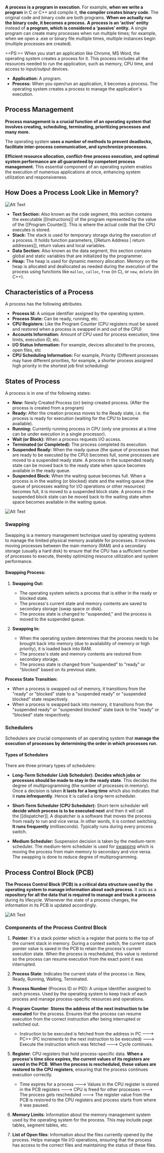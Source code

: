 **A process is a program in execution**. For example, **when we write a program** in C or C++ and compile it, **the compiler creates binary code**. The original code and binary code are both programs. **When we actually run the binary code, it becomes a process.** **A process is an ‘active’ entity** instead of **a program, which is considered a ‘passive’ entity.** 
A single program can create many processes when run multiple times; for example, when we open a .exe or binary file multiple times, multiple instances begin (multiple processes are created).

==PS:== When you start an application like Chrome, MS Word, the operating system creates a process for it. This process includes all the resources needed to run the application, such as memory, CPU time, and access to input/output devices.
- **Application:** A program.
- **Process:** When you open/run an application, it becomes a process. The operating system creates a process to manage the application's execution.

## Process Management
**Process management is a crucial function of an operating system that involves creating, scheduling, terminating, prioritizing processes and many more.**

The operating system **uses a number of methods to prevent deadlocks, facilitate inter-process communication, and synchronize processes.**

**Efficient resource allocation, conflict-free process execution, and optimal system performance are all guaranteed by competent process management.** This essential component of an operating system enables the execution of numerous applications at once, enhancing system utilization and responsiveness.


## How Does a Process Look Like in Memory?

![Alt Text](Process.png)
 
 - **Text Section:** Also known as the code segment, this section contains the executable [[Instructions]] of the program represented by the value of the [[Program Counter]]. This is where the actual code that the CPU executes is stored.
 - **Stack:** The stack is used for temporary storage during the execution of a process. It holds function parameters, [[Return Address | return addresses]], return values and local variables.
 - **Data Section:** Also known as the data segment, this section contains global and static variables that are initialized by the programmer.
 - **Heap:** The heap is used for dynamic memory allocation. Memory on the heap is allocated and deallocated as needed during the execution of the process using functions like `malloc`, `calloc`, `free` (in C), or `new`, `delete` (in C++).


## Characteristics of a Process

A process has the following attributes.

- **Process Id:** A unique identifier assigned by the operating system.
- **Process State:** Can be ready, running, etc.
- **CPU Registers:** Like the Program Counter (CPU registers must be saved and restored when a process is swapped in and out of the CPU)
- **Accounts Information:** Amount of CPU used for process execution, time limits, execution ID, etc.
- **I/O Status Information:** For example, devices allocated to the process, open files, etc
- **CPU Scheduling Information:** For example, Priority (Different processes may have different priorities, for example, a shorter process assigned high priority in the shortest job first scheduling)



## States of Process

A process is in one of the following states: 

- **New:** Newly Created Process (or) being-created process. (After the process is created from a program)
- **Ready:** After the creation process moves to the Ready state, i.e. the process is ready for execution (waiting for the CPU to become available).
- **Running:** Currently running process in CPU (only one process at a time can be under execution in a single processor).
- **Wait (or Block):** When a process requests I/O access.
- **Terminated (or Completed):** The process completed its execution.
- **Suspended Ready:** When the ready queue (the queue of processes that are ready to be executed by the CPU) becomes full, some processes are moved to a suspended ready state. A process in the suspended ready state can be moved back to the ready state when space becomes available in the ready queue.
- **Suspended Block:** When the waiting queue becomes full. When a process is in the waiting (or blocked) state and the waiting queue (the queue of processes waiting for I/O operations or other resources) becomes full, it is moved to a suspended block state. A process in the suspended block state can be moved back to the waiting state when space becomes available in the waiting queue.

![Alt Text](Process-Lifecycle.webp)

### Swapping
Swapping is a memory management technique used by operating systems to manage the limited physical memory available for processes. It involves moving processes between the main memory (RAM) and a secondary storage (usually a hard disk) to ensure that the CPU has a sufficient number of processes to execute, thereby optimizing resource utilization and system performance.

#### Swapping Process:
1. **Swapping Out:**
    - The operating system selects a process that is either in the ready or blocked state.
    - The process's current state and memory contents are saved to secondary storage (swap space or disk).
    - The process state is changed to "suspended," and the process is moved to the suspended queue.

1. **Swapping In:**
    - When the operating system determines that the process needs to be brought back into memory (due to availability of memory or high priority), it is loaded back into RAM.
    - The process's state and memory contents are restored from secondary storage.
    - The process state is changed from "suspended" to "ready" or "blocked" based on its previous state.

**Process State Transition:**
- When a process is swapped out of memory, it transitions from the "ready" or "blocked" state to a "suspended ready" or "suspended blocked" state respectively.
- When a process is swapped back into memory, it transitions from the "suspended ready" or "suspended blocked" state back to the "ready" or "blocked" state respectively.

### Schedulers
Schedulers are crucial components of an operating system that **manage the execution of processes by determining the order in which processes run**. 

#### Types of Schedulers
There are three primary types of schedulers:

- **Long-Term Scheduler (Job Scheduler):** **Decides which jobs or processes should be made to stay in the ready state**. This decides the degree of multiprogramming (the number of processes in memory). Once a decision is taken **it lasts for a long time** which also indicates that it **runs infrequently**. Hence it is called a long-term scheduler.

- **Short-Term Scheduler (CPU Scheduler):** Short-term scheduler will **decide which process is to be executed next** and then it will call the [[dispatcher]]. A dispatcher is a software that moves the process from ready to run and vice versa. In other words, it is context switching. **It runs frequently** (milliseconds). Typically runs during every process switch.

- **Medium Scheduler:** Suspension decision is taken by the medium-term scheduler. The medium-term scheduler is used for [swapping](https://www.geeksforgeeks.org/swapping-in-operating-system/) which is moving the process from main memory to secondary and vice versa. The swapping is done to reduce degree of multiprogramming.


## Process Control Block (PCB)

**The Process Control Block (PCB) is a critical data structure used by the operating system to manage information about each process**. It acts as a **repository for all the data that is required to manage and track a process** during its lifecycle. Whenever the state of a process changes, the information in its PCB is updated accordingly.


![Alt Text](PCB.png)



### Components of the Process Control Block

1. **Pointer**: It's a stack pointer which is a register that points to the top of the current stack in memory. During a context switch, the current stack pointer value is saved in the PCB to retain the process's current execution state. When the process is rescheduled, this value is restored so the process can resume execution from the exact point it was interrupted.

2. **Process State**: Indicates the current state of the process i.e. New, Ready, Running, Waiting, Terminated. 

3. **Process Number** (Process ID or PID): A unique identifier assigned to each process. Used by the operating system to keep track of each process and manage process-specific resources and operations.

4. **Program Counter**: **Stores the address of the next instruction to be executed** for the process. Ensures that the process can resume execution from the correct instruction after being interrupted or switched out.
   - Instruction to be executed is fetched from the address in PC ---> PC++ (PC increments to the next instruction to be executed) ---> Execute the instruction which was fetched 
     ---> Cycle continues.

5. **Register**: CPU registers that hold process-specific data. **When a process's time slice expires, the current values of its registers are saved in the PCB**. **When the process is rescheduled, these values are restored to the CPU registers**, ensuring that the process continues execution correctly.
   - Time expires for a process ---> Values in the CPU register is stored in the PCB registers ---> CPU is freed for other processes ---> The process gets rescheduled ---> The register value from the PCB is restored to the CPU registers and process starts from where it was paused.  

6. **Memory Limits**: Information about the memory management system used by the operating system for the process. This may include page tables, segment tables, etc.

7. **List of Open files**: Information about the files currently opened by the process. Helps manage file I/O operations, ensuring that the process has access to the correct files and maintaining the status of these files.